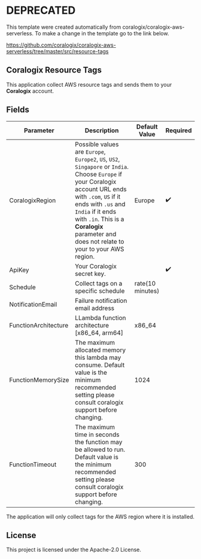 # DEPRECATED

This template were created automatically from coralogix/coralogix-aws-serverless.
To make a change in the template go to the link below.

https://github.com/coralogix/coralogix-aws-serverless/tree/master/src/resource-tags

## Coralogix Resource Tags

This application collect AWS resource tags and sends them to your **Coralogix** account.

## Fields 

| Parameter | Description | Default Value | Required |
|---|---|---|---|
| CoralogixRegion |  Possible values are `Europe`, `Europe2`, `US`, `US2`, `Singapore` or `India`. Choose `Europe` if your Coralogix account URL ends with `.com`, `US` if it ends with `.us` and `India` if it ends with `.in`. This is a **Coralogix** parameter and does not relate to your to your AWS region. | Europe | :heavy_check_mark: |
| ApiKey |  Your Coralogix secret key. |  | :heavy_check_mark: |
| Schedule | Collect tags on a specific schedule | rate(10 minutes) ||
| NotificationEmail | Failure notification email address | | |
| FunctionArchitecture | LLambda function architecture [x86_64, arm64] | x86_64 | |
| FunctionMemorySize | The maximum allocated memory this lambda may consume. Default value is the minimum recommended setting please consult coralogix support before changing. | 1024 |  |
| FunctionTimeout | The maximum time in seconds the function may be allowed to run. Default value is the minimum recommended setting please consult coralogix support before changing. | 300 |  |

The application will only collect tags for the AWS region where it is installed.

## License

This project is licensed under the Apache-2.0 License.
